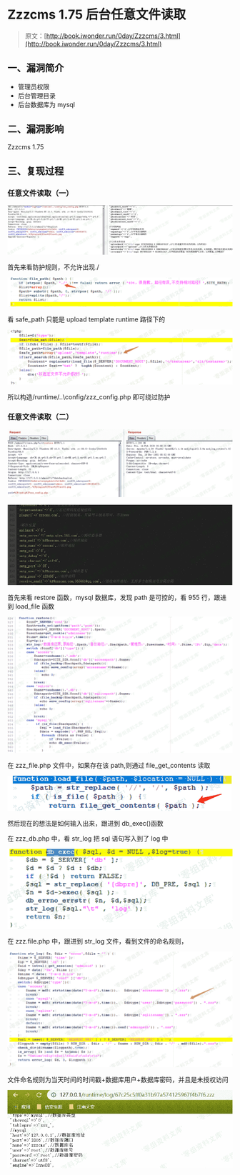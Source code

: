 # Zzzcms 1.75 后台任意文件读取

> 原文：[http://book.iwonder.run/0day/Zzzcms/3.html](http://book.iwonder.run/0day/Zzzcms/3.html)

## 一、漏洞简介

*   管理员权限
*   后台管理目录
*   后台数据库为 mysql

## 二、漏洞影响

Zzzcms 1.75

## 三、复现过程

### 任意文件读取（一）

![image](img/090f65453045567085c5601060ffdfaa.png)

首先来看防护规则，不允许出现./

![image](img/80ca4eb837a38bc31d13f12fdd0317cf.png)

看 safe_path 只能是 upload template runtime 路径下的

![image](img/3577b521884494678965b6e3752e56e8.png)

所以构造/runtime/..\config/zzz_config.php 即可绕过防护

### 任意文件读取（二）

![image](img/5d211a85e15ab81f55a217243e9dfd68.png)

![image](img/6f38a082283ef292bfdb3aeeda069a33.png)

首先来看 restore 函数，mysql 数据库，发现 path 是可控的，看 955 行，跟进到 load_file 函数

![image](img/d93b972aca2c50387ddb22bd40725ed0.png)

在 zzz_file.php 文件中，如果存在该 path,则通过 file_get_contents 读取

![image](img/ab385d3cd1f7dfac0d6584c9c9ed68a9.png)

然后现在的想法是如何输入出来，跟进到 db_exec()函数

在 zzz_db.php 中，看 str_log 把 sql 语句写入到了 log 中

![image](img/a9a6bc9651de4eb6fa1f087a25f112a9.png)

在 zzz.file.php 中，跟进到 str_log 文件，看到文件的命名规则，

![image](img/2896d5e1fdd5cbd8d9117b0dcaf3135b.png)

文件命名规则为当天时间的时间戳+数据库用户+数据库密码，并且是未授权访问

![image](img/2375afc87759a8314c3bb9c97592dc76.png)

